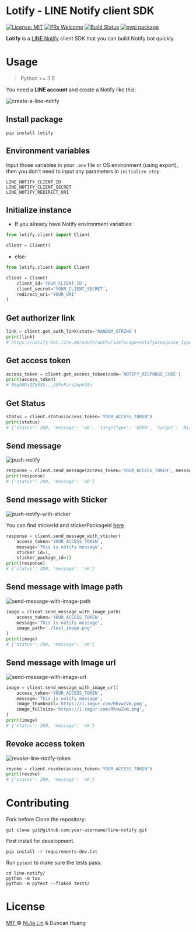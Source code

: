 # Lotify - LINE Notify client SDK

[![License: MIT](https://img.shields.io/badge/License-MIT-blue.svg)](https://opensource.org/licenses/MIT)
[![PRs Welcome](https://img.shields.io/badge/PRs-welcome-brightgreen.svg)](https://github.com/louis70109/line-notify#contributing)
[![Build Status](https://travis-ci.com/louis70109/lotify.svg?branch=master)](https://travis-ci.org/louis70109/lotify)
[![pypi package](https://badge.fury.io/py/lotify.svg)](https://badge.fury.io/py/lotify)

**Lotify** is a [LINE Notify](https://notify-bot.line.me/doc/en/) client SDK that you can build Notify bot quickly.

# Usage

> Python >= 3.5

You need a **LINE account** and create a Notify like this:

![create-a-line-notify](https://i.imgur.com/m9q4jLOl.png)

## Install package

```
pip install lotify
```

## Environment variables

Input those variables in your `.env` file or OS environment (using export),
then you don't need to input any parameters in `initialize step`.

```
LINE_NOTIFY_CLIENT_ID
LINE_NOTIFY_CLIENT_SECRET
LINE_NOTIFY_REDIRECT_URI
```

## Initialize instance

- If you already have Notify environment variables:

```python
from lotify.client import Client

client = Client()
```

- else:

```python
from lotify.client import Client

client = Client(
    client_id='YOUR_CLIENT_ID',
    client_secret='YOUR_CLIENT_SECRET',
    redirect_uri='YOUR_URI'
)
```



## Get authorizer link

```python
link = client.get_auth_link(state='RANDOM_STRING')
print(link)
# https://notify-bot.line.me/oauth/authorize?scope=notify&response_type=code&client_id=QxUxF..........i51eITH&redirect_uri=http%3A%2F%2Flocalhost%3A5000%2Fnotify&state=foo
```

## Get access token

```python
access_token = client.get_access_token(code='NOTIFY_RESPONSE_CODE')
print(access_token)
# N6g50DiQZk5Xh...25FoFzrs2npkU3z
```

## Get Status
```python
status = client.status(access_token='YOUR_ACCESS_TOKEN')
print(status)
# {'status': 200, 'message': 'ok', 'targetType': 'USER', 'target': 'NiJia Lin'}
```


## Send message

![push-notify](https://i.imgur.com/RhvwZVm.png)

```python
response = client.send_message(access_token='YOUR_ACCESS_TOKEN', message='This is notify message')
print(response)
# {'status': 200, 'message': 'ok'}
```

## Send message with Sticker

![push-notify-with-sticker](https://i.imgur.com/EWpZahk.png)

You can find stickerId and stickerPackageId [here](https://devdocs.line.me/files/sticker_list.pdf)
 
```python
response = client.send_message_with_sticker(
    access_token='YOUR_ACCESS_TOKEN',
    message='This is notify message',
    sticker_id=1,
    sticker_package_id=1)
print(response)
# {'status': 200, 'message': 'ok'}
```

## Send message with Image path

![send-message-with-image-path](https://i.imgur.com/ESCrk8b.png)

```python
image = client.send_message_with_image_path(
    access_token='YOUR_ACCESS_TOKEN',
    message='This is notify message',
    image_path='./test_image.png'
)
print(image)
# {'status': 200, 'message': 'ok'}
```

## Send message with Image url

![send-message-with-image-url](https://i.imgur.com/0Lxatu9.png)

```python
image = client.send_message_with_image_url(
    access_token='YOUR_ACCESS_TOKEN',
    message='This is notify message',
    image_thumbnail='https://i.imgur.com/RhvwZVm.png',
    image_fullsize='https://i.imgur.com/RhvwZVm.png',
)
print(image)
# {'status': 200, 'message': 'ok'}
```

## Revoke access token

![revoke-line-notify-token](https://i.imgur.com/7GAAzOi.png)

```python
revoke = client.revoke(access_token='YOUR_ACCESS_TOKEN')
print(revoke)
# {'status': 200, 'message': 'ok'}
```

# Contributing

Fork before Clone the repository:

```
git clone git@github.com:your-username/line-notify.git
```

First install for development.

```
pip install -r requirements-dev.txt
```

Run `pytest` to make sure the tests pass:

```
cd line-notify/
python -m tox
python -m pytest --flake8 tests/ 
```

# License
[MIT ](https://github.com/louis70109/line-notify/blob/master/LICENSE) © [NiJia Lin](https://nijialin.com/about/) & Duncan Huang